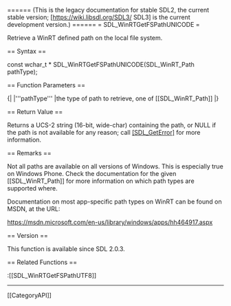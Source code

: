 ====== (This is the legacy documentation for stable SDL2, the current stable version; [https://wiki.libsdl.org/SDL3/ SDL3] is the current development version.) ======
= SDL_WinRTGetFSPathUNICODE =

Retrieve a WinRT defined path on the local file system.

== Syntax ==

<syntaxhighlight lang='c'>
const wchar_t * SDL_WinRTGetFSPathUNICODE(SDL_WinRT_Path pathType);
</syntaxhighlight>

== Function Parameters ==

{|
|'''pathType'''
|the type of path to retrieve, one of [[SDL_WinRT_Path]]
|}

== Return Value ==

Returns a UCS-2 string (16-bit, wide-char) containing the path, or NULL if
the path is not available for any reason; call [[SDL_GetError]]() for more
information.

== Remarks ==

Not all paths are available on all versions of Windows. This is especially
true on Windows Phone. Check the documentation for the given
[[SDL_WinRT_Path]] for more information on which path types are supported
where.

Documentation on most app-specific path types on WinRT can be found on
MSDN, at the URL:

https://msdn.microsoft.com/en-us/library/windows/apps/hh464917.aspx

== Version ==

This function is available since SDL 2.0.3.

== Related Functions ==

:[[SDL_WinRTGetFSPathUTF8]]

----
[[CategoryAPI]]


